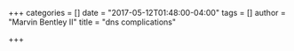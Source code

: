 +++
categories = []
date = "2017-05-12T01:48:00-04:00"
tags = []
author = "Marvin Bentley II"
title = "dns complications"

+++

